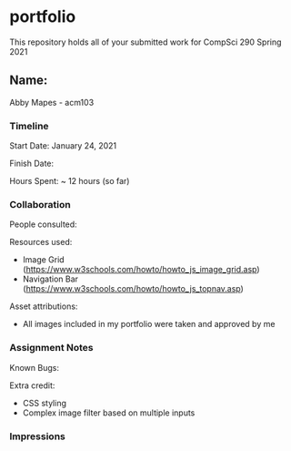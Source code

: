 # portfolio

This repository holds all of your submitted work for CompSci 290 Spring 2021

## Name: 
Abby Mapes - acm103

### Timeline

Start Date: January 24, 2021

Finish Date: 

Hours Spent: ~ 12 hours (so far)


### Collaboration

People consulted:

Resources used:
- Image Grid (https://www.w3schools.com/howto/howto_js_image_grid.asp)
- Navigation Bar (https://www.w3schools.com/howto/howto_js_topnav.asp)

Asset attributions:
- All images included in my portfolio were taken and approved by me

### Assignment Notes

Known Bugs:

Extra credit:
- CSS styling
- Complex image filter based on multiple inputs

### Impressions
